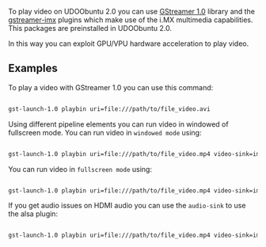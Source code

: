 To play video on UDOObuntu 2.0 you can use [GStreamer 1.0](http://gstreamer.freedesktop.org/) library and the [gstreamer-imx](https://github.com/Freescale/gstreamer-imx) plugins which make use of the i.MX multimedia capabilities. This packages are preinstalled in UDOObuntu 2.0.

In this way you can exploit GPU/VPU hardware acceleration to play video.

## Examples

To play a video with GStreamer 1.0 you can use this command:

```bash

gst-launch-1.0 playbin uri=file:///path/to/file_video.avi

```
Using different pipeline elements you can run video in windowed of fullscreen mode.
You can run video in `windowed mode` using:

```bash

gst-launch-1.0 playbin uri=file:///path/to/file_video.mp4 video-sink=imxeglvivsink

```

You can run video in `fullscreen mode` using:

```bash

gst-launch-1.0 playbin uri=file:///path/to/file_video.mp4 video-sink=imxipuvideosink

```

If you get audio issues on HDMI audio you can use the `audio-sink` to use the alsa plugin:

```bash

gst-launch-1.0 playbin uri=file:///path/to/file_video.mp4 video-sink=imxeglvivsink audio-sink=alsasink

```
